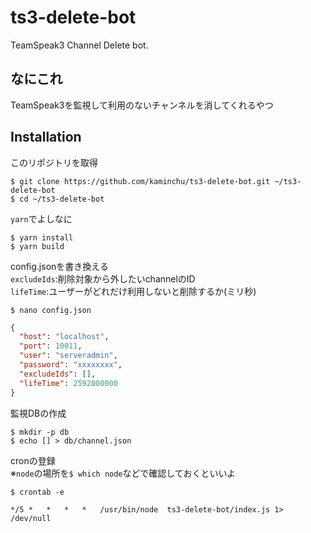 # ts3-delete-bot

TeamSpeak3 Channel Delete bot.

## なにこれ

TeamSpeak3を監視して利用のないチャンネルを消してくれるやつ

## Installation
このリポジトリを取得
```
$ git clone https://github.com/kaminchu/ts3-delete-bot.git ~/ts3-delete-bot
$ cd ~/ts3-delete-bot
```

`yarn`でよしなに
```
$ yarn install
$ yarn build
```

config.jsonを書き換える  
`excludeIds`:削除対象から外したいchannelのID  
`lifeTime`:ユーザーがどれだけ利用しないと削除するか(ミリ秒)
```
$ nano config.json
```

```json
{
  "host": "localhost",
  "port": 10011,
  "user": "serveradmin",
  "password": "xxxxxxxx",
  "excludeIds": [],
  "lifeTime": 2592000000
}
```

監視DBの作成
```
$ mkdir -p db
$ echo [] > db/channel.json
```

cronの登録  
※`node`の場所を`$ which node`などで確認しておくといいよ
```
$ crontab -e
```

```
*/5 *   *   *   *   /usr/bin/node  ts3-delete-bot/index.js 1> /dev/null
```
